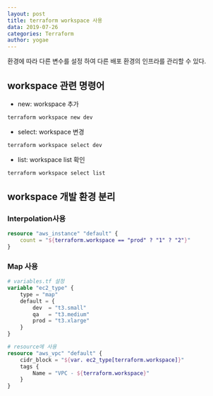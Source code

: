 ```yaml
---
layout: post
title: terraform workspace 사용
data: 2019-07-26
categories: Terraform
author: yogae
---
```

환경에 따라 다른 변수를 설정 하여 다른 배포 환경의 인프라를 관리할 수 있다.

## workspace 관련 명령어
- new: workspace 추가
```bash
terraform workspace new dev
```

- select: workspace 변경
```bash
terraform workspace select dev
```

- list: workspace list 확인
```bash
terraform workspace select list
```

## workspace 개발 환경 분리

### Interpolation사용
```terraform
resource "aws_instance" "default" {
    count = "${terraform.workspace == "prod" ? "1" ? "2"}"
}
```

### Map 사용
```terraform
# variables.tf 설정
variable "ec2_type" {
    type = "map"
    default = {
        dev  = "t3.small"
        qa   = "t3.medium"
        prod = "t3.xlarge"
    }
}
```
 
```terraform
# resource에 사용
resource "aws_vpc" "default" {
    cidr_block = "${var. ec2_type[terraform.workspace]}"
    tags {
        Name = "VPC - ${terraform.workspace}"
    }                                                                            
}     
```

